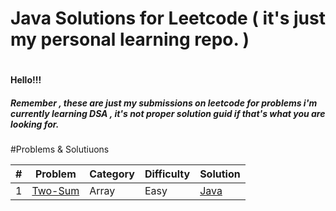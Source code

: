 <h1>Java Solutions for Leetcode ( it's just my personal learning repo. )<h1>   
<h4>Hello!!!</h4>
<h5>Remember , these are just my submissions on leetcode for problems i'm currently learning DSA , it's not proper solution guid if that's what you are looking for.</h5>
   
#Problems & Solutiuons 

| # | Problem | Category | Difficulty | Solution |
| --- | --- | --- | --- | --- |
| 1 | [ Two-Sum ](https://leetcode.com/problems/two-sum/) | Array | Easy | [ Java ](https://github.com/SahilRathod17/Leetcode_Java/blob/main/Esay/1.Two%20Sum) |
